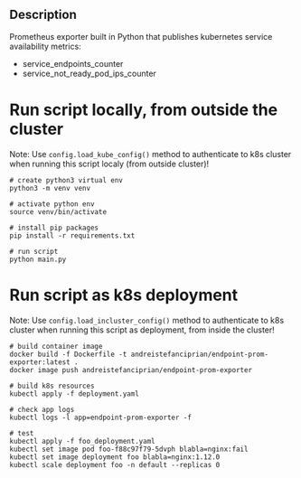 ## Description

Prometheus exporter built in Python that publishes kubernetes service availability metrics:
* service_endpoints_counter
* service_not_ready_pod_ips_counter

# Run script locally, from outside the cluster

Note: Use `config.load_kube_config()` method to authenticate to k8s cluster when running this script localy (from outside cluster)!

```
# create python3 virtual env
python3 -m venv venv

# activate python env
source venv/bin/activate

# install pip packages
pip install -r requirements.txt

# run script
python main.py
```

# Run script as k8s deployment

Note: Use `config.load_incluster_config()` method to authenticate to k8s cluster when running this script as deployment, from inside the cluster!

```
# build container image
docker build -f Dockerfile -t andreistefanciprian/endpoint-prom-exporter:latest .
docker image push andreistefanciprian/endpoint-prom-exporter

# build k8s resources
kubectl apply -f deployment.yaml

# check app logs
kubectl logs -l app=endpoint-prom-exporter -f

# test 
kubectl apply -f foo_deployment.yaml
kubectl set image pod foo-f88c97f79-5dvph blabla=nginx:fail
kubectl set image deployment foo blabla=nginx:1.12.0
kubectl scale deployment foo -n default --replicas 0
```